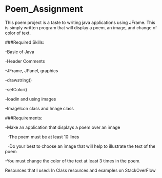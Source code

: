 # Poem\_Assignment


This poem project is a taste to writing java applications using JFrame. This is simply written program that will display a poem, an image, and change of color of text.



\###Required Skills:



-Basic of Java

-Header Comments

-JFrame, JPanel, graphics

-drawstring()

-setColor()

-loadin and using images

-ImageIcon class and Image class




\###Requirements:



-Make an application that displays a poem over an image

&nbsp;	-The poem must be at least 10 lines

&nbsp;	-Do your best to choose an image that will help to illustrate the text of the poem

-You must change the color of the text at least 3 times in the poem.




Resources that I used: In Class resources and examples on StackOverFlow

